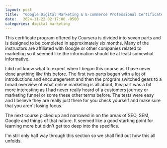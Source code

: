 ```yaml
---
layout: post
title:  "Google Digital Marketing & E-commerce Professional Certificate"
date:   2024-11-22 02:17:00 -0500
categories: digital marketing
---
```


This certificate program offered by Coursera is divided into seven parts and is designed to be completed in approximately six months. Many of the instructors are affiliated with Google or other companies related to marketing so it seemed like the information should be at least somewhat informative.

I did not know what to expect when I began this course as I have never done anything like this before. The first two parts began with a lot of introductions and encouragement and then the program switched gears to a broad overview of what online marketing is all about, this part was a bit more interesting as I had never really heard of a customers journey or marketing funnel or some these other terms before. The tests were easy and I believe they are really just there for you check yourself and make sure that you aren't losing focus.

The next course picked up and narrowed in on the areas of SEO, SEM, Google and things of that nature. It seemed like a good starting point for learning more but didn't get too deep into the specifics. 

I'm still only half way through this section so we shall find out how this all unfolds.